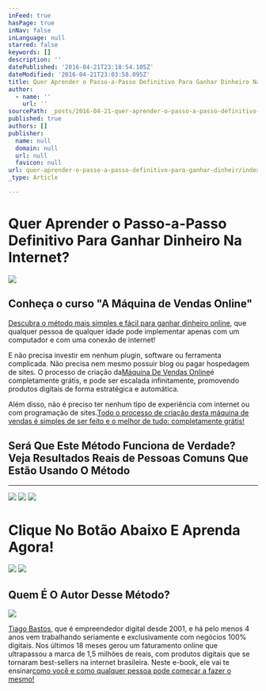 ```yaml
---
inFeed: true
hasPage: true
inNav: false
inLanguage: null
starred: false
keywords: []
description: ''
datePublished: '2016-04-21T23:18:54.105Z'
dateModified: '2016-04-21T23:03:58.095Z'
title: Quer Aprender o Passo-a-Passo Definitivo Para Ganhar Dinheiro Na Internet?
author:
  - name: ''
    url: ''
sourcePath: _posts/2016-04-21-quer-aprender-o-passo-a-passo-definitivo-para-ganhar-dinheir.md
published: true
authors: []
publisher:
  name: null
  domain: null
  url: null
  favicon: null
url: quer-aprender-o-passo-a-passo-definitivo-para-ganhar-dinheir/index.html
_type: Article

---
```

# Quer Aprender o Passo-a-Passo Definitivo Para Ganhar Dinheiro Na Internet?
![](https://the-grid-user-content.s3-us-west-2.amazonaws.com/7aba4e83-fce6-47de-9510-9517816cbb2c.jpg)

## **Conheça o curso "A Máquina de Vendas Online"**

[Descubra o método mais simples e fácil para ganhar dinheiro online][0], que qualquer pessoa de qualquer idade pode implementar apenas com um computador e com uma conexão de internet!

E não precisa investir em nenhum plugin, software ou ferramenta complicada. Não precisa nem mesmo possuir blog ou pagar hospedagem de sites. O processo de criação da[Máquina De Vendas Online][0]é completamente grátis, e pode ser escalada infinitamente, promovendo produtos digitais de forma estratégica e automática.

Além disso, não é preciso ter nenhum tipo de experiência com internet ou com programação de sites.[Todo o processo de criação desta máquina de vendas é simples de ser feito e o melhor de tudo: completamente grátis!][0]

## **Será Que Este Método Funciona de Verdade? Veja Resultados Reais de Pessoas Comuns Que Estão Usando O Método**

****
![](https://the-grid-user-content.s3-us-west-2.amazonaws.com/435c2061-3192-4b5b-aa6b-ea22b1e65992.png)
![](https://the-grid-user-content.s3-us-west-2.amazonaws.com/af873c41-098c-4ffd-9ccb-97bfdcb5c388.png)
![](https://the-grid-user-content.s3-us-west-2.amazonaws.com/ec34df68-a4ac-454d-a073-3624eec6fc5c.png)

# **Clique No Botão Abaixo E Aprenda Agora!**
![](https://the-grid-user-content.s3-us-west-2.amazonaws.com/b7e2804b-3be4-40dd-b263-8ea6b82484b3.png)
![](https://the-grid-user-content.s3-us-west-2.amazonaws.com/84dc36dd-452a-4c90-82ba-9c150c235d02.png)

## **Quem É O Autor Desse Método?**
![](https://the-grid-user-content.s3-us-west-2.amazonaws.com/2693d269-a812-4215-bf5e-afb876595f2d.jpg)

[Tiago Bastos][0], que é empreendedor digital desde 2001, e há pelo menos 4 anos vem trabalhando seriamente e exclusivamente com negócios 100% digitais. Nos últimos 18 meses gerou um faturamento online que ultrapassou a marca de 1,5 milhões de reais, com produtos digitais que se tornaram best-sellers na internet brasileira. Neste e-book, ele vai te ensinar[co][0][mo você e como qualquer pessoa pode começar a fazer o mesmo!][1]

[0]: http://www.85.kmitd6.com/w/1e3eGYiebYOsHvIUme763a0-69
[1]: null